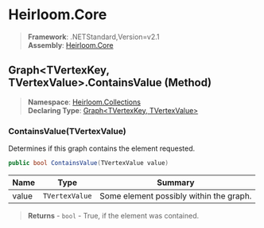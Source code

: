 # Heirloom.Core

> **Framework**: .NETStandard,Version=v2.1  
> **Assembly**: [Heirloom.Core][0]

## Graph\<TVertexKey, TVertexValue>.ContainsValue (Method)

> **Namespace**: [Heirloom.Collections][0]  
> **Declaring Type**: [Graph\<TVertexKey, TVertexValue>][1]

### ContainsValue(TVertexValue)

Determines if this graph contains the element requested.

```cs
public bool ContainsValue(TVertexValue value)
```

| Name  | Type           | Summary                                 |
|-------|----------------|-----------------------------------------|
| value | `TVertexValue` | Some element possibly within the graph. |

> **Returns** - `bool` - True, if the element was contained.

[0]: ../../../Heirloom.Core.md
[1]: ../Graph[TVertexKey,TVertexValue].md
